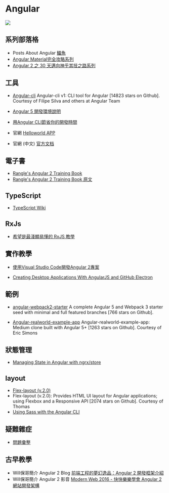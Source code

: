 Angular
===
![](https://camo.githubusercontent.com/4db7560202bd5a1f716427dd41ce81a98b3d2153/68747470733a2f2f7261776769742e636f6d2f6272696c6c6f75742f617765736f6d652d616e67756c61722d636f6d706f6e656e74732f6d61737465722f616e67756c61722d6c6f676f2e737667)

## 系列部落格
* Posts About Angular
[鱷魚](https://alligator.io/angular/) 
* [Angular Material完全攻略系列](https://ithelp.ithome.com.tw/users/20020617/ironman/1263)
* [Angular 2 之 30 天邁向神乎其技之路系列](https://ithelp.ithome.com.tw/users/20103745/ironman/1160)

## 工具
* [Angular-cli](https://github.com/angular/angular-cli?utm_source=mybridge&utm_medium=blog&utm_campaign=read_more)
Angular-cli v1: CLI tool for Angular [14823 stars on Github]. Courtesy of Filipe Silva and others at Angular Team
* [Angular 5 開發環境說明](https://gist.github.com/doggy8088/15e434b43992cf25a78700438743774a)

* [用Angular CLI節省你的開發時間](https://dotblogs.com.tw/wellwind/2016/09/30/angular2-angular-cli)

* 官網
[Helloworld APP](https://angular.io/guide/quickstart)
* 官網 (中文)
[官方文档](https://angular.cn/docs)

## 電子書
* [Rangle's Angular 2 Training Book](https://zhangchen915.gitbooks.io/angular2-training/)
* [Rangle's Angular 2 Training Book 原文](https://angular-2-training-book.rangle.io/handout/components/creating_components.html)

## TypeScript
* [TypeScript Wiki](https://hackmd.io/s/Bk_bwp6EG)

## RxJs
* [希望是最淺顯易懂的 RxJS 教學](https://blog.techbridge.cc/2017/12/08/rxjs/)

## 實作教學
* [使用Visual Studio Code開發Angular 2專案](https://www.ithome.com.tw/video/108442)

* [Creating Desktop Applications With AngularJS and GitHub Electron](https://scotch.io/tutorials/creating-desktop-applications-with-angularjs-and-github-electron)

## 範例
* [angular-webpack2-starter](https://github.com/qdouble/angular-webpack2-starter?utm_source=mybridge&utm_medium=blog&utm_campaign=read_more)
A complete Angular 5 and Webpack 3 starter seed with minimal and full featured branches [766 stars on Github].

* [Angular-realworld-example-app](https://github.com/gothinkster/angular-realworld-example-app?utm_source=mybridge&utm_medium=blog&utm_campaign=read_more)
Angular-realworld-example-app: Medium clone built with Angular 5+ [1263 stars on Github]. Courtesy of Eric Simons

## 狀態管理
* [Managing State in Angular with ngrx/store](https://auth0.com/blog/managing-state-in-angular-with-ngrx-store/)

## layout
* [Flex-layout (v.2.0)](https://github.com/angular/flex-layout?utm_source=mybridge&utm_medium=blog&utm_campaign=read_more)
* Flex-layout (v.2.0): Provides HTML UI layout for Angular applications; using Flexbox and a Responsive API [2074 stars on Github]. Courtesy of Thomas 
* [Using Sass with the Angular CLI](https://scotch.io/tutorials/using-sass-with-the-angular-cli#converting-a-current-app-to-sass)

## 疑難雜症
* [問題彙整](https://hackmd.io/s/r1SqhB3Vz) 

## 古早教學
* Will保哥簡介 Angular 2 Blog
[前端工程的夢幻逸品：Angular 2 開發框架介紹](https://blog.miniasp.com/post/2016/07/26/Introduction-to-Angular-2.aspx)
* Will保哥簡介 Angular 2 影音 
[Modern Web 2016 - 快快樂樂學會 Angular 2 網站開發架構](https://www.ithome.com.tw/video/108442)
